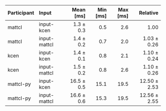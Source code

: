 | Participant | Input | Mean [ms] | Min [ms] | Max [ms] | Relative |
|:---|:---|---:|---:|---:|---:|
| mattcl | input-kcen | 1.3 ± 0.3 | 0.5 | 2.6 | 1.00 |
| mattcl | input-mattcl | 1.4 ± 0.2 | 0.7 | 2.0 | 1.03 ± 0.26 |
| kcen | input-kcen | 1.4 ± 0.1 | 0.8 | 2.1 | 1.10 ± 0.24 |
| kcen | input-mattcl | 1.5 ± 0.2 | 0.8 | 2.6 | 1.10 ± 0.26 |
| mattcl-py | input-kcen | 16.5 ± 0.5 | 15.1 | 19.5 | 12.50 ± 2.53 |
| mattcl-py | input-mattcl | 16.6 ± 0.6 | 15.3 | 19.5 | 12.56 ± 2.55 |
